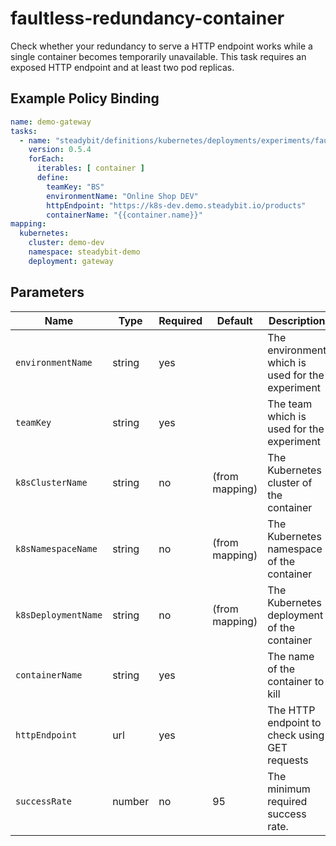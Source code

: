 # faultless-redundancy-container

Check whether your redundancy to serve a HTTP endpoint works while a single container becomes temporarily unavailable.
This task requires an exposed HTTP endpoint and at least two pod replicas.

## Example Policy Binding

```yaml
name: demo-gateway
tasks:
  - name: "steadybit/definitions/kubernetes/deployments/experiments/faultless-redundancy-container"
    version: 0.5.4
    forEach:
      iterables: [ container ]
      define:
        teamKey: "BS"
        environmentName: "Online Shop DEV"
        httpEndpoint: "https://k8s-dev.demo.steadybit.io/products"
        containerName: "{{container.name}}"
mapping:
  kubernetes:
    cluster: demo-dev
    namespace: steadybit-demo
    deployment: gateway
```

## Parameters

| Name                | Type   | Required | Default        | Description                                      |
|---------------------|--------|----------|----------------|--------------------------------------------------|
| `environmentName`   | string | yes      |                | The environment which is used for the experiment |
| `teamKey`           | string | yes      |                | The team which is used for the experiment        |
| `k8sClusterName`    | string | no       | (from mapping) | The Kubernetes cluster of the container          |
| `k8sNamespaceName`  | string | no       | (from mapping) | The Kubernetes namespace of the container        |
| `k8sDeploymentName` | string | no       | (from mapping) | The Kubernetes deployment of the container       |
| `containerName`     | string | yes      |                | The name of the container to kill                |
| `httpEndpoint`      | url    | yes      |                | The HTTP endpoint to check using GET requests    |
| `successRate`       | number | no       | 95             | The minimum required success rate.               |